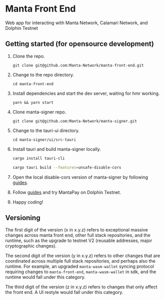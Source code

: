 # Manta Front End

Web app for interacting with Manta Network, Calamari Network, and Dolphin Testnet

## Getting started (for opensource development)

1. Clone the repo.

   `git clone git@github.com:Manta-Network/manta-front-end.git`
2. Change to the repo directory.

   `cd manta-front-end`

3. Install dependencies and start the dev server, waiting for hmr working.

   `yarn && yarn start`

4. Clone manta-signer repo.

   `git clone git@github.com:Manta-Network/manta-signer.git`

5. Change to the tauri-ui directory.

   `cd manta-signer/ui/src-tauri`

6. Install tauri and build manta-signer locally.

    ```bash
    cargo install tauri-cli

    cargo tauri build --features=unsafe-disable-cors 
    ```

7. Open the local disable-cors version of manta-signer by following [guides](https://docs.manta.network/docs/guides/MantaSigner).

8. Follow [guides](https://docs.manta.network/docs/guides/DolphinPay) and try MantaPay on Dolphin Testnet.

9. Happy coding!

## Versioning

The first digit of the version (x in x.y.z) refers to exceptional massive changes across manta front end, other full stack repositories, and the runtime, such as the upgrade to testnet V2 (reusable addresses, major cryptographic changes).

The second digit of the version (y in x.y.z) refers to other changes that are coordinated across multiple full stack repositories, and perhaps also the runtime. For example, an upgraded `manta-wasm-wallet` syncing protocol requiring changes to `manta-front-end`, `manta-wasm-wallet` in sdk, and the runtime would fall under this category.

The third digit of the version (z in x.y.z) refers to changes that only affect the front end. A UI restyle would fall under this category.
